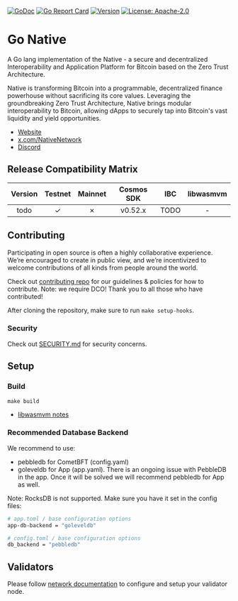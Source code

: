 <!-- markdownlint-disable MD041 -->
<!-- markdownlint-disable MD013 -->

[![GoDoc](https://img.shields.io/badge/godoc-reference-blue?style=flat-square&logo=go)](https://godoc.org/https://github.com/gonative-cc/gonative)
[![Go Report Card](https://goreportcard.com/badge/github.com/gonative-cc/gonative?style=flat-square)](https://goreportcard.com/report/https://github.com/gonative-cc/gonative)
[![Version](https://img.shields.io/github/tag/gonative-cc/gonative.svg?style=flat-square)](https://github.com/gonative-cc/gonative/releases/latest)
[![License: Apache-2.0](https://img.shields.io/github/license/gonative-cc/gonative.svg?style=flat-square)](https://github.com/gonative-cc/gonative/blob/main/LICENSE)

# Go Native

A Go lang implementation of the Native - a secure and decentralized Interoperability and Application Platform for Bitcoin based on the Zero Trust Architecture.

Native is transforming Bitcoin into a programmable, decentralized finance powerhouse without sacrificing its core values. Leveraging the groundbreaking Zero Trust Architecture, Native brings modular interoperability to Bitcoin, allowing dApps to securely tap into Bitcoin's vast liquidity and yield opportunities.

- [Website](https://www.gonative.cc/)
- [x.com/NativeNetwork](https://x.com/NativeNetwork)
- [Discord](https://discord.com/invite/gonative)

## Release Compatibility Matrix

| Version | Testnet | Mainnet | Cosmos SDK | IBC  | libwasmvm |
| :-----: | :-----: | :-----: | :--------: | :--: | :-------: |
|  todo   |    ✓    |    ✗    |  v0.52.x   | TODO |     -     |

## Contributing

Participating in open source is often a highly collaborative experience. We’re encouraged to create in public view, and we’re incentivized to welcome contributions of all kinds from people around the world.

Check out [contributing repo](https://github.com/gonative-cc/contributig) for our guidelines & policies for how to contribute. Note: we require DCO! Thank you to all those who have contributed!

After cloning the repository, make sure to run `make setup-hooks`.

### Security

Check out [SECURITY.md](./SECURITY.md) for security concerns.

## Setup

### Build

```shell
make build
```

- [libwasmvm notes](https://github.com/gonative-cc/network-docs/blob/master/validator.md#libwasmvm)

### Recommended Database Backend

We recommend to use:

- pebbledb for CometBFT (config.yaml)
- goleveldb for App (app.yaml). There is an ongoing issue with PebbleDB in the app. Once it will be solved we will recommend pebbledb for App as well.

Note: RocksDB is not supported.
Make sure you have it set in the config files:

```bash
# app.toml / base configuration options
app-db-backend = "goleveldb"

# config.toml / base configuration options
db_backend = "pebbledb"
```

## Validators

Please follow [network documentation](https://github.com/gonative-cc/network-docs) to configure and setup your validator node.

